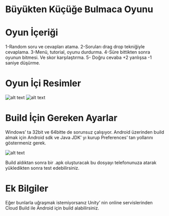 # Büyükten Küçüğe Bulmaca Oyunu

# Oyun İçeriği
1-Random soru ve cevapları atama.
2-Soruları drag drop tekniğiyle cevaplama.
3-Menü, tutorial, oyunu durdurma.
4-Süre bittikten sonra oyunun bitmesi. Ve skor karşılaştırma.
5- Doğru cevaba +2 yanlışsa -1 saniye düşürme.

# Oyun İçi Resimler

![alt text](http://www.utkugurler.com/wp-content/uploads/2017/12/siralama-oyunu-menu.png)
![alt text](http://www.utkugurler.com/wp-content/uploads/2017/12/siralama-oyunu-ingame.png)

# Build İçin Gereken Ayarlar

Windows’ ta 32bit ve 64bitte de sorunsuz çalışıyor.
Android üzerinden build almak için Android sdk ve Java JDK’  yı kurup Preferences’ tan yollarını göstermeniz gerek.

![alt text](http://www.utkugurler.com/wp-content/uploads/2017/12/external-tools.png)

Build aldıktan sonra bir .apk oluşturacak bu dosyayı telefonunuza atarak yükledikten sonra test edebilirsiniz.

# Ek Bilgiler
Eğer bunlarla uğraşmak istemiyorsanız Unity’ nin online servislerinden Cloud Build ile Android için build alabilirsiniz.
